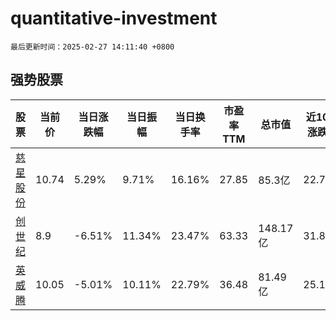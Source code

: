 # quantitative-investment

`最后更新时间：2025-02-27 14:11:40 +0800`

## 强势股票

|股票|当前价|当日涨跌幅|当日振幅|当日换手率|市盈率TTM|总市值|近10日涨跌幅|
|----|----|----|----|----|----|----|----|
|[慈星股份](https://xueqiu.com/S/SZ300307)|10.74|5.29%|9.71%|16.16%|27.85|85.3亿|22.74%|
|[创世纪](https://xueqiu.com/S/SZ300083)|8.9|-6.51%|11.34%|23.47%|63.33|148.17亿|31.85%|
|[英威腾](https://xueqiu.com/S/SZ002334)|10.05|-5.01%|10.11%|22.79%|36.48|81.49亿|25.16%|
